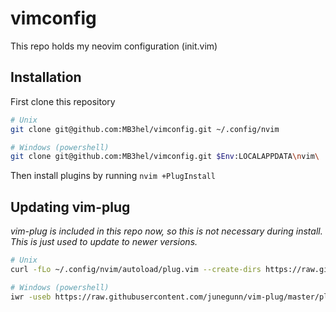 # vimconfig

This repo holds my neovim configuration (init.vim)


## Installation

First clone this repository

```sh
# Unix
git clone git@github.com:MB3hel/vimconfig.git ~/.config/nvim

# Windows (powershell)
git clone git@github.com:MB3hel/vimconfig.git $Env:LOCALAPPDATA\nvim\
```

Then install plugins by running `nvim +PlugInstall`


## Updating vim-plug

*vim-plug is included in this repo now, so this is not necessary during install. This is just used to update to newer versions.*

```sh
# Unix
curl -fLo ~/.config/nvim/autoload/plug.vim --create-dirs https://raw.githubusercontent.com/junegunn/vim-plug/master/plug.vim

# Windows (powershell)
iwr -useb https://raw.githubusercontent.com/junegunn/vim-plug/master/plug.vim | ni $Env:LOCALAPPDATA\nvim\autoload\plug.vim -Force
```

